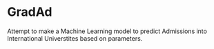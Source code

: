 # GradAd
Attempt to make a Machine Learning model to predict Admissions into International Universtites based on parameters.
